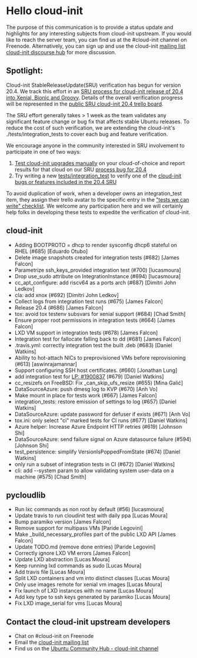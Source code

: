 # Hello cloud-init

The purpose of this communication is to provide a status update and
highlights for any interesting subjects from cloud-init upstream. If
you would like to reach the server team, you can find us at
the #cloud-init channel on Freenode. Alternatively, you can sign up
and use the cloud-init [mailing list](mailto:cloud-init@lists.launchpad.net)
[cloud-init discourse hub](https://discourse.ubuntu.com/c/server/cloud-init) for more
discussion.

## Spotlight:
Cloud-init StableReleaseUpdate(SRU) verification has begun for version 20.4. We track this effort in an [SRU process for cloud-init release of 20.4 into Xenial, Bionic and Groovy](https://bugs.launchpad.net/ubuntu/+source/cloud-init/+bug/1905599). Details of the overall verification progress will be represented in the [public SRU cloud-init 20.4 trello board](https://trello.com/b/hP1KfPeU/sru-cloud-init-204).

The SRU effort generally takes > 1 week as the team validates any significant feature change or bug fix that affects stable Ubuntu releases. To reduce the cost of such verification, we are extending the cloud-init's ./tests/integration_tests to cover each bug and feature verification.

  We encourage anyone in the community interested in SRU involvement to participate in one of two ways:

 1. [Test cloud-init upgrades manually](https://cloudinit.readthedocs.io/en/latest/topics/debugging.html#stable-release-updates-sru-testing-for-cloud-init) on your cloud-of-choice and report results for that cloud on our SRU [process bug for 20.4](https://bugs.launchpad.net/ubuntu/+source/cloud-init/+bug/1905599)
 2. Try writing a new [tests/integration_test](https://cloudinit.readthedocs.io/en/latest/topics/integration_tests.html) to verify one of the [cloud-init bugs or features included in the 20.4 SRU](https://trello.com/c/cw8YUo1o/35-preliminary-write-integration-tests-for-commits-in-sru)

  To avoid duplication of work, when a developer owns an integration_test item, they assign their trello avatar to the specific entry in the ["tests we can write" checklist]([200~https://trello.com/c/cw8YUo1o/35-preliminary-write-integration-tests-for-commits-in-sru). We welcome any participation here and we will certainly help folks in developing these tests to expedite the verification of cloud-init.


## cloud-init

- Adding BOOTPROTO = dhcp to render sysconfig dhcp6 stateful on RHEL
  (#685) [Eduardo Otubo]
- Delete image snapshots created for integration tests (#682)
  [James Falcon]
- Parametrize ssh_keys_provided integration test (#700) [lucasmoura]
- Drop use_sudo attribute on IntegrationInstance (#694) [lucasmoura]
- cc_apt_configure: add riscv64 as a ports arch (#687)
  [Dimitri John Ledkov]
- cla: add xnox (#692) [Dimitri John Ledkov]
- Collect logs from integration test runs (#675) [James Falcon]
- Release 20.4 (#686) [James Falcon]
- tox: avoid tox testenv subsvars for xenial support (#684) [Chad Smith]
- Ensure proper root permissions in integration tests (#664) [James Falcon]
- LXD VM support in integration tests (#678) [James Falcon]
- Integration test for fallocate falling back to dd (#681) [James Falcon]
- .travis.yml: correctly integration test the built .deb (#683)
  [Daniel Watkins]
- Ability to hot-attach NICs to preprovisioned VMs before reprovisioning
  (#613) [aswinrajamannar]
- Support configuring SSH host certificates. (#660) [Jonathan Lung]
- add integration test for [LP: #1900837](https://bugs.launchpad.net/bugs/1900837) (#679) [Daniel Watkins]
- cc_resizefs on FreeBSD: Fix _can_skip_ufs_resize (#655) [Mina Galić]
- DataSourceAzure: push dmesg log to KVP (#670) [Anh Vo]
- Make mount in place for tests work (#667) [James Falcon]
- integration_tests: restore emission of settings to log (#657)
  [Daniel Watkins]
- DataSourceAzure: update password for defuser if exists (#671) [Anh Vo]
- tox.ini: only select "ci" marked tests for CI runs (#677)
  [Daniel Watkins]
- Azure helper: Increase Azure Endpoint HTTP retries (#619) [Johnson Shi]
- DataSourceAzure: send failure signal on Azure datasource failure (#594)
  [Johnson Shi]
- test_persistence: simplify VersionIsPoppedFromState (#674)
  [Daniel Watkins]
- only run a subset of integration tests in CI (#672) [Daniel Watkins]
- cli: add --system param to allow validating system user-data on a
  machine (#575) [Chad Smith]

## pycloudlib

- Run lxc commands as non root by default (#56) [lucasmoura]
- Update travis to run cloudinit test with daily ppa [Lucas Moura]
- Bump paramiko version [James Falcon]
- Remove support for multipass VMs [Paride Legovini]
- Make _build_necessary_profiles part of the public LXD API [James Falcon]
- Update TODO.md (remove done entries) [Paride Legovini]
- Correctly ignore LXD VM errors [James Falcon]
- Update LXD abstraction [Lucas Moura]
- Keep running lxd commands as sudo [Lucas Moura]
- Add travis file [Lucas Moura]
- Split LXD containers and vm into distinct classes [Lucas Moura]
- Only use images remote for xenial vm images [Lucas Moura]
- Fix launch of LXD instances with no name [Lucas Moura]
- Add key type to ssh keys generated by paramiko [Lucas Moura]
- Fix LXD image_serial for vms [Lucas Moura]

## Contact the cloud-init upstream developers

- Chat on #cloud-init on Freenode
- Email the [cloud-init mailing list](mailto:cloud-init@lists.launchpad.net)
- Find us on the [Ubuntu Community Hub - cloud-init channel](https://discourse.ubuntu.com/c/server/cloud-init)
